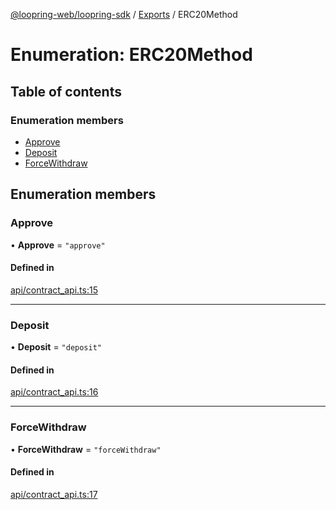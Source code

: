 [@loopring-web/loopring-sdk](../README.md) / [Exports](../modules.md) / ERC20Method

# Enumeration: ERC20Method

## Table of contents

### Enumeration members

- [Approve](ERC20Method.md#approve)
- [Deposit](ERC20Method.md#deposit)
- [ForceWithdraw](ERC20Method.md#forcewithdraw)

## Enumeration members

### Approve

• **Approve** = `"approve"`

#### Defined in

[api/contract_api.ts:15](https://github.com/Loopring/loopring_sdk/blob/edf273a/src/api/contract_api.ts#L15)

___

### Deposit

• **Deposit** = `"deposit"`

#### Defined in

[api/contract_api.ts:16](https://github.com/Loopring/loopring_sdk/blob/edf273a/src/api/contract_api.ts#L16)

___

### ForceWithdraw

• **ForceWithdraw** = `"forceWithdraw"`

#### Defined in

[api/contract_api.ts:17](https://github.com/Loopring/loopring_sdk/blob/edf273a/src/api/contract_api.ts#L17)
